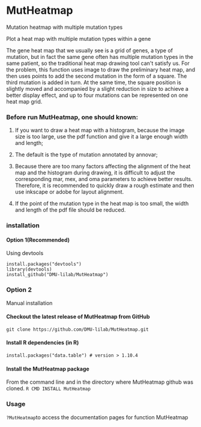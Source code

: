 # MutHeatmap
Mutation heatmap with multiple mutation types

Plot a heat map with multiple mutation types within a gene

The gene heat map that we usually see is a grid of genes, a type of mutation,
but in fact the same gene often has multiple mutation types in the same patient,
so the traditional heat map drawing tool can't satisfy us. For the problem, this
function uses image to draw the preliminary heat map, and then uses points to
add the second mutation in the form of a square. The third mutation is added in
turn. At the same time, the square position is slightly moved and accompanied by
a slight reduction in size to achieve a better display effect, and up to four
mutations can be represented on one heat map grid.

### Before run MutHeatmap, one should known:

1. If you want to draw a heat map with a histogram, because the image size is too large, use the pdf
function and give it a large enough width and length;

2. The default is the type of mutation annotated by annovar;

3. Because there are too many factors affecting the alignment of the heat map and the histogram during
drawing, it is difficult to adjust the corresponding mar, mex, and oma parameters to achieve better
results. Therefore, it is recommended to quickly draw a rough estimate and then use inkscape or
adobe for layout alignment.

4. If the point of the mutation type in the heat map is too small, the width and length of the pdf file
should be reduced.

### installation
#### Option 1(Recommended)
Using devtools
```
install.packages("devtools")
library(devtools)
install_github("DMU-lilab/MutHeatmap")
```
### Option 2
Manual installation
#### Checkout the latest release of MutHeatmap from GitHub
```git clone https://github.com/DMU-lilab/MutHeatmap.git```
#### Install R dependencies (in R)
 ```install.packages("data.table") # version > 1.10.4```

#### Install the MutHeatmap package
From the command line and in the directory where MutHeatmap github was cloned.
```R CMD INSTALL MutHeatmap ```

### Usage
```?MutHeatmap```to access the documentation pages for function MutHeatmap
